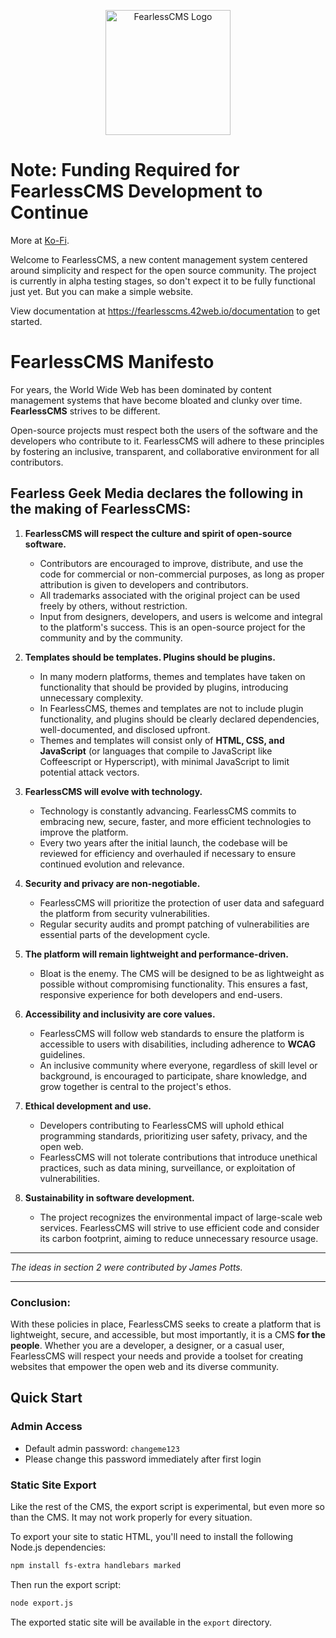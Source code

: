 <p style="width: 100%; text-align:center">
<img src="https://3ofrpz7mhw.ufs.sh/f/9h8vN5CCYibJCfOnkrzL5RTenxN0PakwUA41YgmtJo8ZrK7C" alt="FearlessCMS Logo" style="width:200px"></img>
</p>

# Note: Funding Required for FearlessCMS Development to Continue 
More at <a href="https://ko-fi.com/post/Funding-Required-For-FearelessCMS-Development-To-C-D1D31IVNKP" target="_blank">Ko-Fi</a>.

Welcome to FearlessCMS, a new content management system centered around simplicity and respect for the open source community. The project is currently in alpha testing stages, so don't expect it to be fully functional just yet. But you can make a simple website.

View documentation at <a href="https://fearlesscms.42web.io/documentation" target="_blank">https://fearlesscms.42web.io/documentation</a> to get started.

# FearlessCMS Manifesto

For years, the World Wide Web has been dominated by content management systems that have become bloated and clunky over time. **FearlessCMS** strives to be different.

Open-source projects must respect both the users of the software and the developers who contribute to it. FearlessCMS will adhere to these principles by fostering an inclusive, transparent, and collaborative environment for all contributors.

## Fearless Geek Media declares the following in the making of FearlessCMS:

1. **FearlessCMS will respect the culture and spirit of open-source software.**
   - Contributors are encouraged to improve, distribute, and use the code for commercial or non-commercial purposes, as long as proper attribution is given to developers and contributors.
   - All trademarks associated with the original project can be used freely by others, without restriction.
   - Input from designers, developers, and users is welcome and integral to the platform's success. This is an open-source project for the community and by the community.

2. **Templates should be templates. Plugins should be plugins.**
   - In many modern platforms, themes and templates have taken on functionality that should be provided by plugins, introducing unnecessary complexity.
   - In FearlessCMS, themes and templates are not to include plugin functionality, and plugins should be clearly declared dependencies, well-documented, and disclosed upfront.
   - Themes and templates will consist only of **HTML, CSS, and JavaScript** (or languages that compile to JavaScript like Coffeescript or Hyperscript), with minimal JavaScript to limit potential attack vectors.

3. **FearlessCMS will evolve with technology.**
   - Technology is constantly advancing. FearlessCMS commits to embracing new, secure, faster, and more efficient technologies to improve the platform.
   - Every two years after the initial launch, the codebase will be reviewed for efficiency and overhauled if necessary to ensure continued evolution and relevance.

4. **Security and privacy are non-negotiable.**
   - FearlessCMS will prioritize the protection of user data and safeguard the platform from security vulnerabilities.
   - Regular security audits and prompt patching of vulnerabilities are essential parts of the development cycle.

5. **The platform will remain lightweight and performance-driven.**
   - Bloat is the enemy. The CMS will be designed to be as lightweight as possible without compromising functionality. This ensures a fast, responsive experience for both developers and end-users.

6. **Accessibility and inclusivity are core values.**
   - FearlessCMS will follow web standards to ensure the platform is accessible to users with disabilities, including adherence to **WCAG** guidelines.
   - An inclusive community where everyone, regardless of skill level or background, is encouraged to participate, share knowledge, and grow together is central to the project's ethos.

7. **Ethical development and use.**
   - Developers contributing to FearlessCMS will uphold ethical programming standards, prioritizing user safety, privacy, and the open web.
   - FearlessCMS will not tolerate contributions that introduce unethical practices, such as data mining, surveillance, or exploitation of vulnerabilities.

8. **Sustainability in software development.**
   - The project recognizes the environmental impact of large-scale web services. FearlessCMS will strive to use efficient code and consider its carbon footprint, aiming to reduce unnecessary resource usage.

---

*The ideas in section 2 were contributed by James Potts.*

---

### Conclusion:

With these policies in place, FearlessCMS seeks to create a platform that is lightweight, secure, and accessible, but most importantly, it is a CMS **for the people**. Whether you are a developer, a designer, or a casual user, FearlessCMS will respect your needs and provide a toolset for creating websites that empower the open web and its diverse community.

## Quick Start

### Admin Access
- Default admin password: `changeme123`
- Please change this password immediately after first login

### Static Site Export

Like the rest of the CMS, the export script is experimental, but even more so than the CMS. It may not work properly for every situation.

To export your site to static HTML, you'll need to install the following Node.js dependencies:

```bash
npm install fs-extra handlebars marked
```

Then run the export script:
```bash
node export.js
```

The exported static site will be available in the `export` directory.
